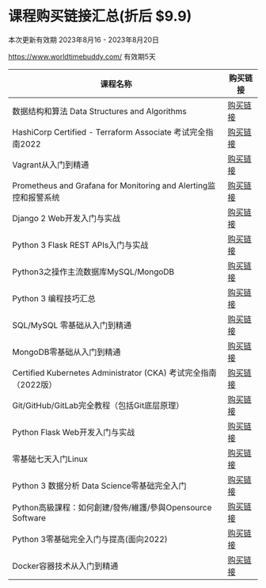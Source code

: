 # 课程购买链接汇总(折后 $9.9)

本次更新有效期 2023年8月16 - 2023年8月20日

https://www.worldtimebuddy.com/ 有效期5天

|课程名称  |   购买链接      |
|--------|-------------| 
|数据结构和算法 Data Structures and Algorithms|[购买链接](https://www.udemy.com/course/data-structures-and-algorithms-py/?couponCode=2023-AUG15-5221876)| 
|HashiCorp Certified - Terraform Associate 考试完全指南2022|[购买链接](https://www.udemy.com/course/terraform-basic/?couponCode=2023-AUG15-4392922)| 
|Vagrant从入门到精通|[购买链接](https://www.udemy.com/course/vagrant-zh/?couponCode=2023-AUG15-3731444)| 
|Prometheus and Grafana for Monitoring and Alerting监控和报警系统|[购买链接](https://www.udemy.com/course/telegraf-prometheus-grafana-cn/?couponCode=2023-AUG15-3418642)| 
|Django 2 Web开发入门与实战|[购买链接](https://www.udemy.com/course/django-2-web/?couponCode=2023-AUG15-2321788)| 
|Python 3 Flask REST APIs入门与实战|[购买链接](https://www.udemy.com/course/flask-rest-api/?couponCode=2023-AUG15-2276701)| 
|Python3之操作主流数据库MySQL/MongoDB|[购买链接](https://www.udemy.com/course/python3-database/?couponCode=2023-AUG15-2187592)| 
|Python 3 编程技巧汇总|[购买链接](https://www.udemy.com/course/python3-tips/?couponCode=2023-AUG15-1878846)| 
|SQL/MySQL 零基础从入门到精通|[购买链接](https://www.udemy.com/course/sql-mysql/?couponCode=2023-AUG15-1865400)| 
|MongoDB零基础从入门到精通|[购买链接](https://www.udemy.com/course/best-mongodb/?couponCode=2023-AUG15-1864936)| 
|Certified Kubernetes Administrator (CKA) 考试完全指南（2022版）|[购买链接](https://www.udemy.com/course/k8s-chinese/?couponCode=2023-AUG15-1733494)| 
|Git/GitHub/GitLab完全教程（包括Git底层原理）|[购买链接](https://www.udemy.com/course/git-basic/?couponCode=2023-AUG15-1465666)| 
|Python Flask Web开发入门与实战|[购买链接](https://www.udemy.com/course/python-flask/?couponCode=2023-AUG15-1432416)| 
|零基础七天入门Linux|[购买链接](https://www.udemy.com/course/linux-zh/?couponCode=2023-AUG15-1427824)| 
|Python 3 数据分析 Data Science零基础完全入门|[购买链接](https://www.udemy.com/course/python-for-data-science/?couponCode=2023-AUG15-1340588)| 
|Python高級課程：如何創建/發佈/維護/參與Opensource Software|[购买链接](https://www.udemy.com/course/python-awesome-tools/?couponCode=2023-AUG15-1294480)| 
|Python 3零基础完全入门与提高(面向2022)|[购买链接](https://www.udemy.com/course/python3-chinese/?couponCode=2023-AUG15-1242424)| 
|Docker容器技术从入门到精通|[购买链接](https://www.udemy.com/course/docker-china/?couponCode=2023-AUG15-1147478)|
